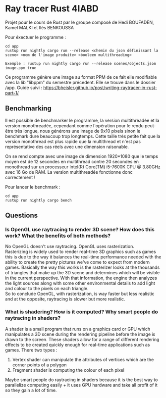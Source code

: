# Ray tracer Rust 4IABD
Projet pour le cours de Rust par le groupe composé de Hedi BOUFADEN, Kamel MALKI et Ilès BENKOUSSA

Pour éxectuer le programme :

    cd app
    rustup run nightly cargo run --release <chemin du json définissant la scene> <nom de l'image produite> <booleen multithreading>

    Exemple : rustup run nightly cargo run --release scenes/objects.json image.ppm true

Ce programme génère une image au format PPM de ce fait elle modifiable avec la lib "libppm" du semestre précedent. Elle se trouve dans le dossier /app.
Guide suivi : https://bheisler.github.io/post/writing-raytracer-in-rust-part-1/

## Benchmarking

Il est possible de benchmarker le programme, la version multithreadée et la version monothreadée, cependant comme l'opération pour le rendu peut-être très longue, nous générons une image de 9x10 pixels sinon le benchmark dure beaucoup trop longtemps. Cette taille très petite fait que la version monothread est plus rapide que la multithread et n'est pas représentative des cas réels avec une dimension raisonable.

On se rend compte avec une image de dimension 1920*1080 que le temps moyen est de 12 secondes en multithread contre 20 secondes en monothread sur un processeur Intel(R) Core(TM) i5-7600K CPU @ 3.80GHz avec 16 Go de RAM.
La version multithreadée fonctionne donc correctement !

Pour lancer le benchmark :

    cd app
    rustup run nightly cargo bench

## Questions

### Is OpenGL use raytracing to render 3D scene? How does this work? What the benefits of both methods?

No OpenGL doesn't use raytracing. OpenGL uses rasterization.<br>
Rasterizing is widely used to render real-time 3D graphics such as games this is due to the way it balances the real-time performance needed with the ability to create the pretty pictures we've come to expect from modern games. Basically the way this works is the rasterizer looks at the thousands of triangles that make up the 3D scene and determines which will be visible in the current perspective. With that information, the engine then analyzes the light sources along with some other environmental details to add light and colour to the pixels on each triangle.<br>
So to conclude OpenGL, with rasterization, is way faster but less realistic and at the opposite, raytracing is slower but more realistic.
### What is shadering? How is it computed? Why smart people do raytracing in shaders?
A shader is a small program that runs on a graphics card or GPU which manipulates a 3D scene during the rendering pipeline before the image is drawn to the screen. These shaders allow for a range of different rendering effects to be created quickly enough for real-time applications such as games. There two types :
1. Vertex shader can manipulate the attributes of vertices which are the corner points of a polygon
2. Fragment shader is computing the colour of each pixel

Maybe smart people do raytracing in shaders because it is the best way to parallelize computing easily + it uses GPU hardware and take all profit  of it so they gain a lot of time.
